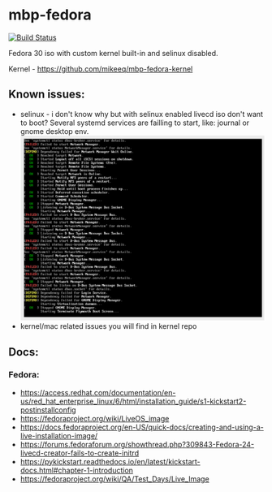 # mbp-fedora
[![Build Status](https://travis-ci.com/mikeeq/mbp-fedora.svg?branch=master)](https://travis-ci.com/mikeeq/mbp-fedora)

Fedora 30 iso with custom kernel built-in and selinux disabled.

Kernel - <https://github.com/mikeeq/mbp-fedora-kernel>

## Known issues:

- selinux - i don't know why but with selinux enabled livecd iso don't want to boot? Several systemd services are failling to start, like: journal or gnome desktop env. ![selinux issue](screenshots/selinux.png)
- kernel/mac related issues you will find in kernel repo

## Docs:

### Fedora:

- <https://access.redhat.com/documentation/en-us/red_hat_enterprise_linux/6/html/installation_guide/s1-kickstart2-postinstallconfig>
- <https://fedoraproject.org/wiki/LiveOS_image>
- <https://docs.fedoraproject.org/en-US/quick-docs/creating-and-using-a-live-installation-image/>
- <https://forums.fedoraforum.org/showthread.php?309843-Fedora-24-livecd-creator-fails-to-create-initrd>
- <https://pykickstart.readthedocs.io/en/latest/kickstart-docs.html#chapter-1-introduction>
- <https://fedoraproject.org/wiki/QA/Test_Days/Live_Image>
